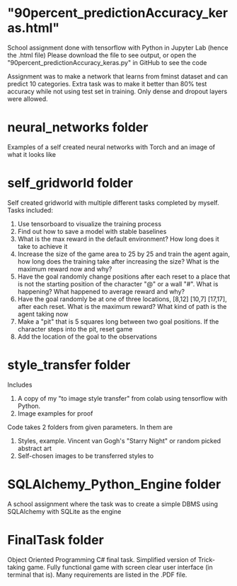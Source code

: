 # "90percent_predictionAccuracy_keras.html"
School assignment done with tensorflow with Python in Jupyter Lab (hence the .html file) 
Please download the file to see output, or open the "90percent_predictionAccuracy_keras.py" in GitHub to see the code

Assignment was to make a network that learns from fminst dataset and can predict 10 categories. Extra task was to make it better than 80% test accuracy while not using test set in training. Only dense and dropout layers were allowed. 


# neural_networks folder
Examples of a self created neural networks with Torch and an image of what it looks like


# self_gridworld folder
Self created gridworld with multiple different tasks completed by myself. 
Tasks included:
1. Use tensorboard to visualize the training process 
2. Find out how to save a model with stable baselines
3. What is the max reward in the default environment? How long does it take to achieve it
4. Increase the size of the game area to 25 by 25 and train the agent again, how long does the training take after increasing the size? What is the maximum reward now and why?
5. Have the goal randomly change positions after each reset to a place that is not the starting position of the character "@" or a wall "#". What is happening? What happened to average reward and why?
6. Have the goal randomly be at one of three locations, [8,12] [10,7] [17,17],  after each reset. What is the maximum reward? What kind of path is the agent taking now
7. Make a "pit" that is 5 squares long between two goal positions. If the character steps into the pit, reset game
8. Add the location of the goal to the observations


# style_transfer folder
Includes
1. A copy of my "to image style transfer" from colab using tensorflow with Python.
2. Image examples for proof

Code takes 2 folders from given parameters. In them are
1. Styles, example. Vincent van Gogh's "Starry Night" or random picked abstract art
2. Self-chosen images to be transferred styles to


# SQLAlchemy_Python_Engine folder
A school assignment where the task was to create a simple DBMS using SQLAlchemy with SQLite as the engine


# FinalTask folder
Object Oriented Programming C# final task. Simplified version of Trick-taking game. 
Fully functional game with screen clear user interface (in terminal that is). 
Many requirements are listed in the .PDF file.
